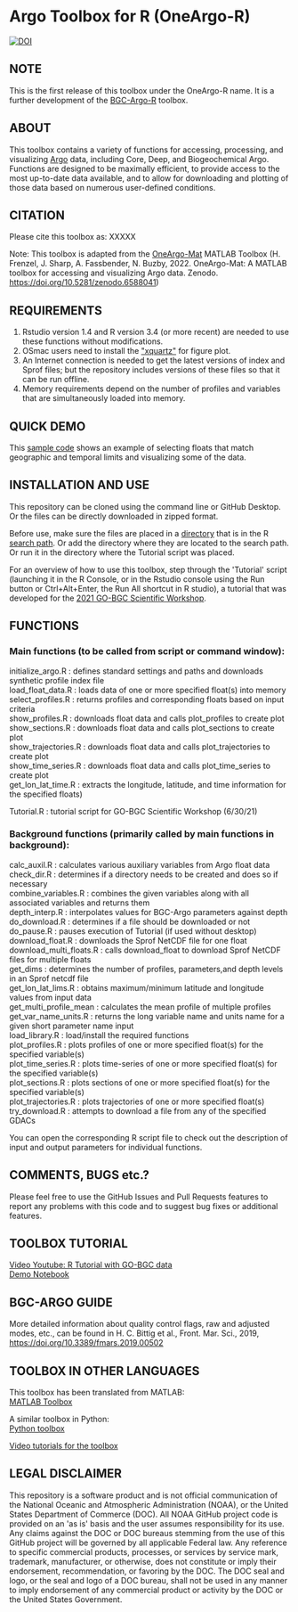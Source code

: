 # Argo Toolbox for R (OneArgo-R)
[![DOI](XXXXX)](XXXXX)

## NOTE

This is the first release of this toolbox under the OneArgo-R name. It is a further development of the [BGC-Argo-R](https://github.com/euroargodev/BGC-ARGO_R_WORKSHOP) toolbox.

## ABOUT
This toolbox contains a variety of functions for accessing, processing, and visualizing [Argo](https://argo.ucsd.edu) data, including Core, Deep, and Biogeochemical Argo. Functions are designed to be maximally efficient, to provide access to the most up-to-date data available, and to allow for downloading and plotting of those data based on numerous user-defined conditions.

## CITATION

Please cite this toolbox as:
XXXXX

Note: This toolbox is adapted from the [OneArgo-Mat](https://github.com/NOAA-PMEL/OneArgo-Mat) MATLAB Toolbox (H. Frenzel, J. Sharp, A. Fassbender, N. Buzby, 2022. OneArgo-Mat: A MATLAB toolbox for accessing and visualizing Argo data. Zenodo. https://doi.org/10.5281/zenodo.6588041)

## REQUIREMENTS
1. Rstudio version 1.4 and R version 3.4 (or more recent) are needed to use these functions without modifications.  
2. OSmac users need to install the ["xquartz"](https://www.xquartz.org/) for figure plot.
3. An Internet connection is needed to get the latest versions of index and Sprof files; but the repository includes versions of these files so that it can be run offline. 
4. Memory requirements depend on the number of profiles and variables that are simultaneously loaded into memory. 

## QUICK DEMO

This <a href="demo_notebook.md">sample code</a> shows an example of selecting floats that match geographic and temporal limits and visualizing some of the data.

## INSTALLATION AND USE
This repository can be cloned using the command line or GitHub Desktop. Or the files can be directly downloaded in zipped format.

Before use, make sure the files are placed in a [directory](https://support.rstudio.com/hc/en-us/articles/200711843-Working-Directories-and-Workspaces) that is in the R [search path](https://support.rstudio.com/hc/en-us/articles/200711843-Working-Directories-and-Workspaces). Or add the directory where they are located to the search path. Or run it in the directory where the Tutorial script was placed.

For an overview of how to use this toolbox, step through the 'Tutorial' script (launching it in the R Console, or in the Rstudio console using the Run button or Ctrl+Alt+Enter, the Run All shortcut in R studio), a tutorial that was developed for the [2021 GO-BGC Scientific Workshop](https://www.us-ocb.org/joint-gobgc-workshop/).

## FUNCTIONS

### Main functions (to be called from script or command window):
initialize_argo.R        : defines standard settings and paths and downloads synthetic profile index file<br/>
load_float_data.R        : loads data of one or more specified float(s) into memory<br/>
select_profiles.R        : returns profiles and corresponding floats based on input criteria<br/>
show_profiles.R          : downloads float data and calls plot_profiles to create plot<br/>
show_sections.R          : downloads float data and calls plot_sections to create plot<br/>
show_trajectories.R      : downloads float data and calls plot_trajectories to create plot<br/>
show_time_series.R       : downloads float data and calls plot_time_series to create plot<br/>
get_lon_lat_time.R       : extracts the longitude, latitude, and time information for the specified floats)<br/>

Tutorial.R               : tutorial script for GO-BGC Scientific Workshop (6/30/21)<br/>

### Background functions (primarily called by main functions in background):

calc_auxil.R             : calculates various auxiliary variables from Argo float data<br/>
check_dir.R              : determines if a directory needs to be created and does so if necessary<br/>
combine_variables.R      : combines the given variables along with all associated variables and returns them<br/>
depth_interp.R           : interpolates values for BGC-Argo parameters against depth<br/>
do_download.R            : determines if a file should be downloaded or not<br/>
do_pause.R               : pauses execution of Tutorial (if used without desktop)<br/>
download_float.R         : downloads the Sprof NetCDF file for one float<br/>
download_multi_floats.R  : calls download_float to download Sprof NetCDF files for multiple floats<br/>
get_dims                 : determines the number of profiles, parameters,and depth levels in an Sprof netcdf file<br/> 
get_lon_lat_lims.R       : obtains maximum/minimum latitude and longitude values from input data<br/>
get_multi_profile_mean   : calculates the mean profile of multiple profiles<br/>
get_var_name_units.R     : returns the long variable name and units name for a given short parameter name input<br/>
load_library.R           : load/install the required functions<br/>
plot_profiles.R          : plots profiles of one or more specified float(s) for the specified variable(s)<br/>
plot_time_series.R       : plots time-series of one or more specified float(s) for the specified variable(s)<br/>
plot_sections.R          : plots sections of one or more specified float(s) for the specified variable(s)<br/>
plot_trajectories.R      : plots trajectories of one or more specified float(s)<br/>
try_download.R           : attempts to download a file from any of the specified GDACs<br/>


You can open the corresponding R script file to check out the description of input and output parameters for individual functions. 

## COMMENTS, BUGS etc.?
Please feel free to use the GitHub Issues and Pull Requests features to report any problems with this code and to suggest bug fixes or additional features.

## TOOLBOX TUTORIAL
[Video Youtube: R Tutorial with GO-BGC data](https://www.youtube.com/watch?v=w_6pEGNXQQ4&feature=youtu.be)<br/>
[Demo Notebook](https://github.com/mcornec/workshop_R_GO_BGC/blob/Yibin/demo_notebook.md) 

## BGC-ARGO GUIDE
More detailed information about quality control flags, raw and adjusted modes, etc., can be found in
H. C. Bittig et al., Front. Mar. Sci., 2019, https://doi.org/10.3389/fmars.2019.00502

## TOOLBOX IN OTHER LANGUAGES
This toolbox has been translated from MATLAB:<br/>
[MATLAB Toolbox](https://github.com/NOAA-PMEL/OneArgo-Mat)

A similar toolbox in Python:<br/>
[Python toolbox](https://github.com/go-bgc/workshop-python)

[Video tutorials for the toolbox](https://www.go-bgc.org/getting-started-with-go-bgc-data)

## LEGAL DISCLAIMER

This repository is a software product and is not official communication of the National Oceanic and Atmospheric Administration (NOAA), or the United States Department of Commerce (DOC). All NOAA GitHub project code is provided on an 'as is' basis and the user assumes responsibility for its use. Any claims against the DOC or DOC bureaus stemming from the use of this GitHub project will be governed by all applicable Federal law. Any reference to specific commercial products, processes, or services by service mark, trademark, manufacturer, or otherwise, does not constitute or imply their endorsement, recommendation, or favoring by the DOC. The DOC seal and logo, or the seal and logo of a DOC bureau, shall not be used in any manner to imply endorsement of any commercial product or activity by the DOC or the United States Government.
